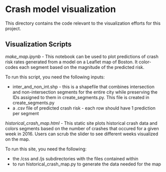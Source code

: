 # Crash model visualization

This directory contains the code relevant to the visualization efforts for this project.

## Visualization Scripts

_make_map.ipynb_ - This notebook can be used to plot predictions of crash risk rates generated from a model on a Leaflet map of Boston.  It color-codes each segment based on the magnitude of the predicted risk.

To run this script, you need the following inputs:
- inter_and_non_int.shp - this is a shapefile that combines intersection and non-intersection segments for the entire city while preserving the IDs assigned to them in create_segments.py.  This file is created in create_segments.py
- a .csv file of predicted crash risk - each row should have 1 prediction per segment

_historical_crash_map.html_ - This static site plots historical crash data and colors segments based on the number of crashes that occured for a given week in 2016.  Users can scrub the slider to see different weeks visualized on the map.

To run this site, you need the following:
- the /css and /js subdirectories with the files contained within
- to run historical_crash_map.py to generate the data needed for the map
